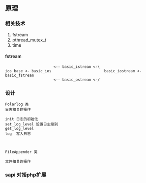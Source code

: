 ## 原理

### 相关技术

1. fstream
2. pthread_mutex_t
3. time


#### fstream

~~~
					  <-- basic_istream <-\
ios_base <- basic_ios                        basic_iostream <- basic_fstream
					  <-- basic_ostream <-/

~~~


### 设计

~~~
Polarlog 类
日志相关的操作

init 日志的初始化
set_log_level 设置日志级别
get_log_level
log  写入日志



FileAppender 类

文件相关的操作

~~~

### sapi 对接php扩展

